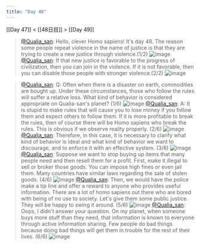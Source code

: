 ```yaml
---
title: "Day 48"
---
```


[[Day 47]] < [[48日目]] > [[Day 49]]
> [@Qualia_san](https://twitter.com/Qualia_san/status/1602681123288776705?s=20&t=UxTwBsJstd9LfCK_4uqQ1A): Hello, clever Homo sapiens! It's day 48.
> The reason some people repeat violence in the name of justice is that they are trying to create a new justice through violence.(1/2)
> ![image](https://pbs.twimg.com/media/Fj3beeiaMAEV8Tx.png)
> [@Qualia_san](https://twitter.com/Qualia_san/status/1602681127449530368?s=20&t=UxTwBsJstd9LfCK_4uqQ1A): If that new justice is favorable to the progress of civilization, then you can join in the violence. If it is not favorable, then you can disable those people with stronger violence.(2/2)
> ![image](https://pbs.twimg.com/media/Fj3bh-0aMAIyPbv.png)

> [@Qualia_san](https://twitter.com/Qualia_san/status/1602681132117790720?s=20&t=UxTwBsJstd9LfCK_4uqQ1A): Q: Often when there is a disaster on earth, commodities are bought up. Under these circumstances, those who follow the rules will suffer a relative loss. What kind of behavior is considered appropriate on Qualia-san's planet? (1/6)
> ![image](https://pbs.twimg.com/media/Fj3bmW9aUAIx6sP.png)
> [@Qualia_san](https://twitter.com/Qualia_san/status/1602681136073027585?s=20&t=UxTwBsJstd9LfCK_4uqQ1A): A: It is stupid to make rules that will cause you to lose money if you follow them and expect others to follow them. If it is more profitable to break the rules, then of course there will be Homo sapiens who break the rules. This is obvious if we observe reality properly. (2/6)
> ![image](https://pbs.twimg.com/media/Fj3bqtRaEAAP0g9.png)
> [@Qualia_san](https://twitter.com/Qualia_san/status/1602681140808404993?s=20&t=UxTwBsJstd9LfCK_4uqQ1A): Therefore, in this case, it is necessary to clarify what kind of behavior is ideal and what kind of behavior we want to discourage, and to enforce it with an effective system. (3/6)
> ![image](https://pbs.twimg.com/media/Fj3buqkaAAAc5vu.png)
> [@Qualia_san](https://twitter.com/Qualia_san/status/1602681145434738689?s=20&t=UxTwBsJstd9LfCK_4uqQ1A): Suppose we want to stop buying up items that many people need and then resell them for a profit. First, make it illegal to sell or broker those goods. You can impose high fines or even jail them. Many countries have similar laws regarding the sale of stolen goods. (4/6)
> ![image](https://pbs.twimg.com/media/Fj3cRhuakAAg0tg.png)
> [@Qualia_san](https://twitter.com/Qualia_san/status/1602681149918449664?s=20&t=UxTwBsJstd9LfCK_4uqQ1A): Then, we would have the police make a tip line and offer a reward to anyone who provides useful information. There are a lot of homo sapiens out there who are bored with being of no use to society. Let's give them some public justice. They will be happy to swing it around. (5/6)
> ![image](https://pbs.twimg.com/media/Fj3cUBDaABAPJm0.png)
> [@Qualia_san](https://twitter.com/Qualia_san/status/1602681154074992640?s=20&t=UxTwBsJstd9LfCK_4uqQ1A): Oops, I didn't answer your question. On my planet, when someone buys more stuff than they need, that information is known to everyone through active information sharing. Few people do bad things because doing bad things will get them in trouble for the rest of their lives. (6/6)
> ![image](https://pbs.twimg.com/media/Fj3cZo0aAAAQd4w.png)

